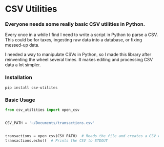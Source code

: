 # CSV Utilities

### Everyone needs some really basic CSV utilities in Python.

Every once in a while I find I need to write a script in Python to parse a CSV.
This could be for taxes, ingesting raw data into a database, or fixing messed-up data.

I needed a way to manipulate CSVs in Python, so I made this library after reinventing the wheel several times. It makes editing and processing CSV data a lot simpler.

### Installation
```shell
pip install csv-utilites
```

### Basic Usage
```python
from csv_utilities import open_csv


CSV_PATH = '~/Documents/transactions.csv'


transactions = open_csv(CSV_PATH)  # Reads the file and creates a CSV object. 
transactions.echo()  # Prints the CSV to STDOUT
```

